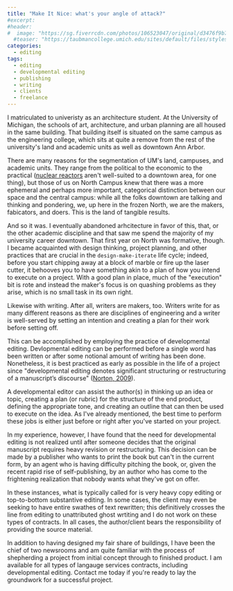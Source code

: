```yaml
---
title: "Make It Nice: what's your angle of attack?"
#excerpt:
#header:
#  image: "https://sg.fiverrcdn.com/photos/106523047/original/d3476f9b7229fd46a7a69865073922b703cde6a5.png?1515741856"
  #teaser: "https://taubmancollege.umich.edu/sites/default/files/styles/four_column_feature/public/featured_images/header_building_summer_8.jpg?itok=J3ZV0HDI"
categories:
  - editing
tags:
  - editing
  - developmental editing
  - publishing
  - writing
  - clients
  - freelance
---
```


I matriculated to univeristy as an architecture student. At the University of Michigan, the schools of art, architecture, and urban planning are all housed in the same building. That building itself is situated on the same campus as the engineering college, which sits at quite a remove from the rest of the university's land and academic units as well as downtown Ann Arbor.

There are many reasons for the segmentation of UM's land, campuses, and academic units. They range from the political to the economic to the practical ([nuclear reactors](http://energy.umich.edu/about-us/phoenix-project) aren't well-suited to a downtown area, for one thing), but those of us on North Campus knew that there was a more ephemeral and perhaps more important, categorical distinction between our space and the central campus: while all the folks downtown are talking and thinking and pondering, we, up here in the frozen North, we are the makers, fabicators, and doers. This is the land of tangible results.

And so it was. I eventually abandoned arhcitecture in favor of this, that, or the other academic discipline and that saw me spend the majority of my university career downtown. That first year on North was formative, though. I became acquainted with design thinking, project planning, and other practices that are crucial in the `design-make-iterate` life cycle; indeed, before you start chipping away at a block of marble or fire up the laser cutter, it behooves you to have something akin to a plan of how you intend to execute on a project. With a good plan in place, much of the "execution" bit is rote and instead the maker's focus is on quashing problems as they arise, which is no small task in its own right.

Likewise with writing. After all, writers are makers, too. Writers write for as many different reasons as there are disciplines of engineering and a writer is well-served by setting an intention and creating a plan for their work before setting off.

This can be accomplished by employing the practice of developmental editing. Devlopmental editing can be performed before a single word has been written or after some notional amount of writing has been done. Nonetheless, it is best practiced as early as possible in the life of a project since "developmental editing denotes significant structuring or restructuring of a manuscript’s discourse" ([Norton, 2009](https://press.uchicago.edu/ucp/books/book/chicago/D/bo5604692.html)).

A developmental editor can assist the author(s) in thinking up an idea or topic, creating a plan (or rubric) for the structure of the end product, defining the appropriate tone, and creating an outline that can then be used to execute on the idea. As I've already mentioned, the best time to perform these jobs is either just before or right after you've started on your project.

In my experience, however, I have found that the need for developmental editing is not realized until after someone decides that the original manuscript requires heavy revision or restructuring. This decision can be made by a publisher who wants to print the book but can't in the current form, by an agent who is having difficulty pitching the book, or, given the recent rapid rise of self-publishing, by an author who has come to the frightening realization that nobody wants what they've got on offer.

In these instances, what is typically called for is very heavy copy editing or top-to-bottom substantive editing. In some cases, the client may even be seeking to have entire swathes of text rewritten; this definitively crosses the line from editing to unattributed ghost wrtiting and I do not work on these types of contracts. In all cases, the author/client bears the responsibility of providing the source material.

In addition to having designed my fair share of buildings, I have been the chief of two newsrooms and am quite familiar with the process of shepherding a project from initial concept through to finished product. I am available for all types of langauge services contracts, including developmental editing. Contact me today if you're ready to lay the groundwork for a successful project.
